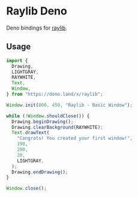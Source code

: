 # Raylib Deno

Deno bindings for [raylib](https://github.com/raysan5/raylib).

## Usage

```typescript
import {
  Drawing,
  LIGHTGRAY,
  RAYWHITE,
  Text,
  Window,
} from "https://deno.land/x/raylib";

Window.init(800, 450, "Raylib - Basic Window");

while (!Window.shouldClose()) {
  Drawing.beginDrawing();
  Drawing.clearBackground(RAYWHITE);
  Text.drawText(
    "Congrats! You created your first window!",
    190,
    200,
    20,
    LIGHTGRAY,
  );
  Drawing.endDrawing();
}

Window.close();
```
